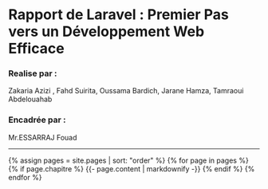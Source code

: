 # Rapport de Laravel : Premier Pas vers un Développement Web Efficace




### **Realise par** : 
Zakaria Azizi , Fahd Suirita, Oussama Bardich, Jarane Hamza, Tamraoui Abdelouahab 

### **Encadrée par :**
Mr.ESSARRAJ Fouad

---
{% assign pages = site.pages | sort: "order" %}
{% for page in pages %}
 {% if page.chapitre %}
    {{- page.content | markdownify -}}
  {% endif %}
{% endfor %}
